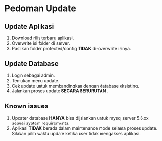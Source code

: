 # Pedoman Update

## Update Aplikasi

1. Download [rilis terbaru](https://github.com/simda-id/simcan/releases) aplikasi.
2. Overwrite isi folder di server.
3. Pastikan folder protected/config __TIDAK__ di-overwrite isinya.

## Update Database

1. Login sebagai admin.
2. Temukan menu update.
3. Cek update untuk membandingkan dengan database eksisting.
4. Jalankan proses update __SECARA BERURUTAN__ .

## Known issues

1. Updater database __HANYA__ bisa dijalankan untuk mysql server 5.6.xx sesuai system requirements.
2. Aplikasi __TIDAK__ berada dalam maintenance mode selama proses update. Silakan pilih waktu update ketika user tidak mengakses aplikasi.
